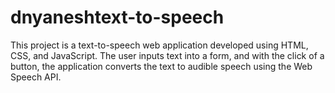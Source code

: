 # dnyaneshtext-to-speech
This project is a text-to-speech web application developed using HTML, CSS, and JavaScript. The user inputs text into a form, and with the click of a button, the application converts the text to audible speech using the Web Speech API. 
